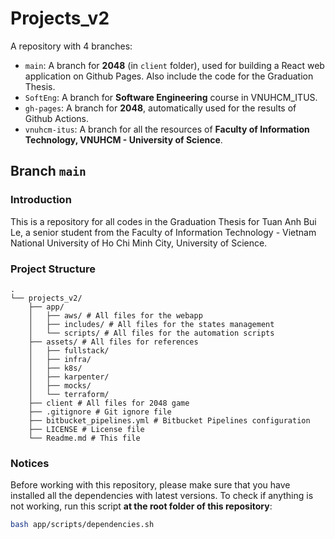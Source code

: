 # Projects_v2

A repository with 4 branches:

- `main`: A branch for **2048** (in `client` folder), used for building a React web application on Github Pages. Also include the code for the Graduation Thesis.
- `SoftEng`: A branch for **Software Engineering** course in VNUHCM_ITUS.
- `gh-pages`: A branch for **2048**, automatically used for the results of Github Actions.
- `vnuhcm-itus`: A branch for all the resources of **Faculty of Information Technology, VNUHCM - University of Science**.

## Branch `main`

### Introduction

This is a repository for all codes in the Graduation Thesis for Tuan Anh Bui Le, a senior student from the Faculty of
Information Technology - Vietnam National University of Ho Chi Minh City, University of Science.

### Project Structure

```
.
└── projects_v2/
    ├── app/
    │   ├── aws/ # All files for the webapp
    │   ├── includes/ # All files for the states management
    │   └── scripts/ # All files for the automation scripts
    ├── assets/ # All files for references
    │   ├── fullstack/
    │   ├── infra/
    │   ├── k8s/
    │   ├── karpenter/
    │   ├── mocks/
    │   └── terraform/
    ├── client # All files for 2048 game
    ├── .gitignore # Git ignore file
    ├── bitbucket_pipelines.yml # Bitbucket Pipelines configuration
    ├── LICENSE # License file
    └── Readme.md # This file
```

### Notices

Before working with this repository, please make sure that you have installed all the
dependencies with latest versions. To check if anything is not working,
run this script **at the root folder of this repository**:

```bash
bash app/scripts/dependencies.sh
```
